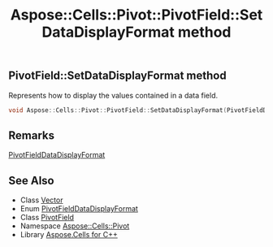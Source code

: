 ﻿---
title: Aspose::Cells::Pivot::PivotField::SetDataDisplayFormat method
linktitle: SetDataDisplayFormat
second_title: Aspose.Cells for C++ API Reference
description: 'Aspose::Cells::Pivot::PivotField::SetDataDisplayFormat method. Represents how to display the values contained in a data field in C++.'
type: docs
weight: 6500
url: /cpp/aspose.cells.pivot/pivotfield/setdatadisplayformat/
---
## PivotField::SetDataDisplayFormat method


Represents how to display the values contained in a data field.

```cpp
void Aspose::Cells::Pivot::PivotField::SetDataDisplayFormat(PivotFieldDataDisplayFormat value)
```

## Remarks


[PivotFieldDataDisplayFormat](../../pivotfielddatadisplayformat/)
## See Also

* Class [Vector](../../../aspose.cells/vector/)
* Enum [PivotFieldDataDisplayFormat](../../pivotfielddatadisplayformat/)
* Class [PivotField](../)
* Namespace [Aspose::Cells::Pivot](../../)
* Library [Aspose.Cells for C++](../../../)
